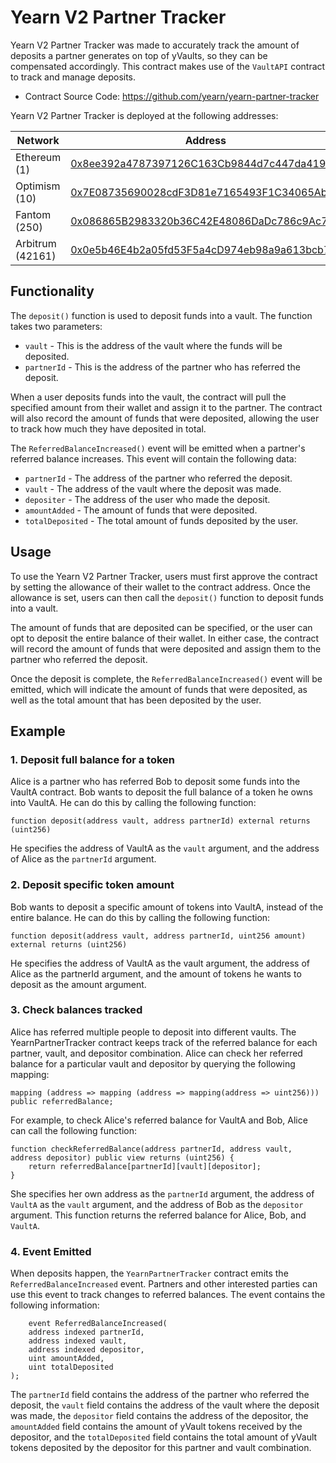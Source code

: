 # Yearn V2 Partner Tracker

Yearn V2 Partner Tracker was made to accurately track the amount of deposits a partner generates on top of yVaults, so they can be compensated accordingly. This contract makes use of the `VaultAPI` contract to track and manage deposits.

- Contract Source Code: https://github.com/yearn/yearn-partner-tracker

Yearn V2 Partner Tracker is deployed at the following addresses:

Network | Address
------- | -------
Ethereum (1) | [0x8ee392a4787397126C163Cb9844d7c447da419D8](https://etherscan.io/address/0x8ee392a4787397126C163Cb9844d7c447da419D8)
Optimism (10) | [0x7E08735690028cdF3D81e7165493F1C34065AbA2](https://optimistic.etherscan.io/address/0x7E08735690028cdF3D81e7165493F1C34065AbA2)
Fantom (250) | [0x086865B2983320b36C42E48086DaDc786c9Ac73B](https://ftmscan.com/address/0x086865B2983320b36C42E48086DaDc786c9Ac73B)
Arbitrum (42161) | [0x0e5b46E4b2a05fd53F5a4cD974eb98a9a613bcb7](https://arbiscan.io/address/0x0e5b46E4b2a05fd53F5a4cD974eb98a9a613bcb7) 

## Functionality

The `deposit()` function is used to deposit funds into a vault. The function takes two parameters: 

- `vault` - This is the address of the vault where the funds will be deposited. 
- `partnerId` - This is the address of the partner who has referred the deposit. 

When a user deposits funds into the vault, the contract will pull the specified amount from their wallet and assign it to the partner. The contract will also record the amount of funds that were deposited, allowing the user to track how much they have deposited in total.

The `ReferredBalanceIncreased()` event will be emitted when a partner's referred balance increases. This event will contain the following data: 

- `partnerId` - The address of the partner who referred the deposit. 
- `vault` - The address of the vault where the deposit was made. 
- `depositer` - The address of the user who made the deposit. 
- `amountAdded` - The amount of funds that were deposited. 
- `totalDeposited` - The total amount of funds deposited by the user. 

## Usage

To use the Yearn V2 Partner Tracker, users must first approve the contract by setting the allowance of their wallet to the contract address. Once the allowance is set, users can then call the `deposit()` function to deposit funds into a vault. 

The amount of funds that are deposited can be specified, or the user can opt to deposit the entire balance of their wallet. In either case, the contract will record the amount of funds that were deposited and assign them to the partner who referred the deposit. 

Once the deposit is complete, the `ReferredBalanceIncreased()` event will be emitted, which will indicate the amount of funds that were deposited, as well as the total amount that has been deposited by the user. 


## Example

### 1. Deposit full balance for a token
Alice is a partner who has referred Bob to deposit some funds into the VaultA contract. Bob wants to deposit the full balance of a token he owns into VaultA. He can do this by calling the following function:

```
function deposit(address vault, address partnerId) external returns (uint256)
```

He specifies the address of VaultA as the `vault` argument, and the address of Alice as the `partnerId` argument.

### 2. Deposit specific token amount
Bob wants to deposit a specific amount of tokens into VaultA, instead of the entire balance. He can do this by calling the following function:

```
function deposit(address vault, address partnerId, uint256 amount) external returns (uint256)
```

He specifies the address of VaultA as the vault argument, the address of Alice as the partnerId argument, and the amount of tokens he wants to deposit as the amount argument.

### 3. Check balances tracked
Alice has referred multiple people to deposit into different vaults. The YearnPartnerTracker contract keeps track of the referred balance for each partner, vault, and depositor combination. Alice can check her referred balance for a particular vault and depositor by querying the following mapping:

```
mapping (address => mapping (address => mapping(address => uint256))) public referredBalance;
```

For example, to check Alice's referred balance for VaultA and Bob, Alice can call the following function:

```
function checkReferredBalance(address partnerId, address vault, address depositor) public view returns (uint256) {
    return referredBalance[partnerId][vault][depositor];
}
```


She specifies her own address as the `partnerId` argument, the address of `VaultA` as the `vault` argument, and the address of Bob as the `depositor` argument. This function returns the referred balance for Alice, Bob, and `VaultA`.

### 4. Event Emitted

When deposits happen, the `YearnPartnerTracker` contract emits the `ReferredBalanceIncreased` event. Partners and other interested parties can use this event to track changes to referred balances. The event contains the following information:

```
    event ReferredBalanceIncreased(
    address indexed partnerId,
    address indexed vault,
    address indexed depositor,
    uint amountAdded,
    uint totalDeposited
);
```


The `partnerId` field contains the address of the partner who referred the deposit, the `vault` field contains the address of the vault where the deposit was made, the `depositor` field contains the address of the depositor, the `amountAdded` field contains the amount of yVault tokens received by the depositor, and the `totalDeposited` field contains the total amount of yVault tokens deposited by the depositor for this partner and vault combination.